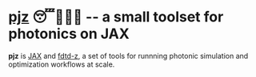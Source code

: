 # [pjz](https://github.com/spinsphotonics/fdtdz) 😴👕👖💤 -- a small toolset for photonics on JAX

**pjz** is [JAX](https://github.com/google/jax) and [fdtd-z](https://github.com/spinsphotonics/fdtdz), a set of tools for runnning photonic simulation and optimization workflows at scale.



